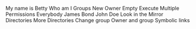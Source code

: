 My name is Betty
Who am I
Groups
New Owner
Empty
Execute
Multiple Permissions
Everybody
James Bond
John Doe
Look in the Mirror
Directories
More Directories
Change group
Owner and group
Symbolic links
